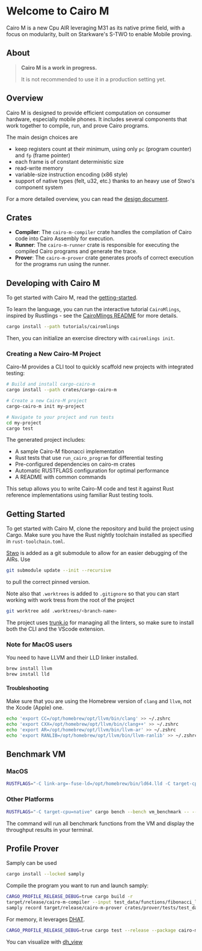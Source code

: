 # Welcome to Cairo M

Cairo M is a new Cpu AIR leveraging M31 as its native prime field, with a focus
on modularity, built on Starkware's S-TWO to enable Mobile proving.

## About

> **Cairo M is a work in progress.**
>
> It is not recommended to use it in a production setting yet.

## Overview

Cairo M is designed to provide efficient computation on consumer hardware,
especially mobile phones. It includes several components that work together to
compile, run, and prove Cairo programs.

The main design choices are

- keep registers count at their minimum, using only `pc` (program counter) and
  `fp` (frame pointer)
- each frame is of constant deterministic size
- read-write memory
- variable-size instruction encoding (x86 style)
- support of native types (felt, u32, etc.) thanks to an heavy use of Stwo's
  component system

For a more detailed overview, you can read the
[design document](./docs/design.pdf).

## Crates

- **Compiler**: The `cairo-m-compiler` crate handles the compilation of Cairo
  code into Cairo Assembly for execution.
- **Runner**: The `cairo-m-runner` crate is responsible for executing the
  compiled Cairo programs and generate the trace.
- **Prover**: The `cairo-m-prover` crate generates proofs of correct execution
  for the programs run using the runner.

## Developing with Cairo M

To get started with Cairo M, read the
[getting-started](./docs/getting-started.md).

To learn the language, you can run the interactive tutorial `CairoMlings`,
inspired by Rustlings - see the
[CairoMlings README](./tutorials/cairomlings/README.md) for more details.

```bash
cargo install --path tutorials/cairomlings
```

Then, you can initialize an exercise directory with `cairomlings init`.

### Creating a New Cairo-M Project

Cairo-M provides a CLI tool to quickly scaffold new projects with integrated
testing:

```bash
# Build and install cargo-cairo-m
cargo install --path crates/cargo-cairo-m

# Create a new Cairo-M project
cargo-cairo-m init my-project

# Navigate to your project and run tests
cd my-project
cargo test
```

The generated project includes:

- A sample Cairo-M fibonacci implementation
- Rust tests that use `run_cairo_program` for differential testing
- Pre-configured dependencies on cairo-m crates
- Automatic RUSTFLAGS configuration for optimal performance
- A README with common commands

This setup allows you to write Cairo-M code and test it against Rust reference
implementations using familiar Rust testing tools.

## Getting Started

To get started with Cairo M, clone the repository and build the project using
Cargo. Make sure you have the Rust nightly toolchain installed as specified in
`rust-toolchain.toml`.

[Stwo](https://github.com/starkware-libs/stwo) is added as a git submodule to
allow for an easier debugging of the AIRs. Use

```bash
git submodule update --init --recursive
```

to pull the correct pinned version.

Note also that `.worktrees` is added to `.gitignore` so that you can start
working with work tress from the root of the project

```bash
git worktree add .worktrees/<branch-name>
```

The project uses [trunk.io](https://trunk.io/) for managing all the linters, so
make sure to install both the CLI and the VScode extension.

### Note for MacOS users

You need to have LLVM and their LLD linker installed.

```bash
brew install llvm
brew install lld
```

#### Troubleshooting

Make sure that you are using the Homebrew version of `clang` and `llvm`, not the
Xcode (Apple) one.

```bash
echo 'export CC=/opt/homebrew/opt/llvm/bin/clang' >> ~/.zshrc
echo 'export CXX=/opt/homebrew/opt/llvm/bin/clang++' >> ~/.zshrc
echo 'export AR=/opt/homebrew/opt/llvm/bin/llvm-ar' >> ~/.zshrc
echo 'export RANLIB=/opt/homebrew/opt/llvm/bin/llvm-ranlib' >> ~/.zshrc
```

## Benchmark VM

### MacOS

```bash
RUSTFLAGS="-C link-arg=-fuse-ld=/opt/homebrew/bin/ld64.lld -C target-cpu=native" cargo bench --bench vm_benchmark -- --verbose
```

### Other Platforms

```bash
RUSTFLAGS="-C target-cpu=native" cargo bench --bench vm_benchmark -- --verbose
```

The command will run all benchmark functions from the VM and display the
throughput results in your terminal.

## Profile Prover

Samply can be used

```bash
cargo install --locked samply
```

Compile the program you want to run and launch samply:

```bash
CARGO_PROFILE_RELEASE_DEBUG=true cargo build -r
target/release/cairo-m-compiler --input test_data/functions/fibonacci_loop.cm --output crates/prover/tests/test_data/fibonacci_loop.json
samply record target/release/cairo-m-prover crates/prover/tests/test_data/fibonacci.json --entrypoint fibonacci_loop --arguments 100000
```

For memory, it leverages [DHAT](https://docs.rs/dhat/latest/dhat/).

```bash
CARGO_PROFILE_RELEASE_DEBUG=true cargo test --release --package cairo-m-prover --test prover --features dhat-heap -- test_memory_profile_fibonacci_prover --nocapture
```

You can visualize with
[dh_view](https://nnethercote.github.io/dh_view/dh_view.html)
